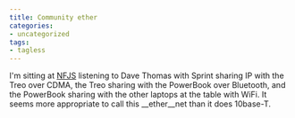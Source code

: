 ```yaml
---
title: Community ether
categories:
- uncategorized
tags:
- tagless
---
```


I'm sitting at [NFJS][1] listening to Dave Thomas with Sprint sharing IP with the Treo over CDMA, the Treo sharing with the PowerBook over Bluetooth, and the PowerBook sharing with the other laptops at the table with WiFi.  It seems more appropriate to call this __ether__net than it does 10base-T.

   [1]: /2005/03/20/gateway-software-symposium-2005.html

